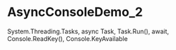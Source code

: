 # AsyncConsoleDemo_2
System.Threading.Tasks, async Task, Task.Run(), await, Console.ReadKey(), Console.KeyAvailable

